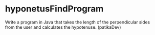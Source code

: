 # hyponetusFindProgram
Write a program in Java that takes the length of the perpendicular sides from the user and calculates the hypotenuse.
(patikaDev)
